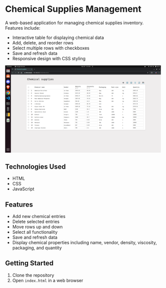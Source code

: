 # Chemical Supplies Management

A web-based application for managing chemical supplies inventory. Features include:

- Interactive table for displaying chemical data
- Add, delete, and reorder rows
- Select multiple rows with checkboxes
- Save and refresh data
- Responsive design with CSS styling

![Screenshot of Chemical Supplies Management application](./screenshot.png)

## Technologies Used

- HTML
- CSS
- JavaScript

## Features

- Add new chemical entries
- Delete selected entries
- Move rows up and down
- Select all functionality
- Save and refresh data
- Display chemical properties including name, vendor, density, viscosity, packaging, and quantity

## Getting Started

1. Clone the repository
2. Open `index.html` in a web browser
